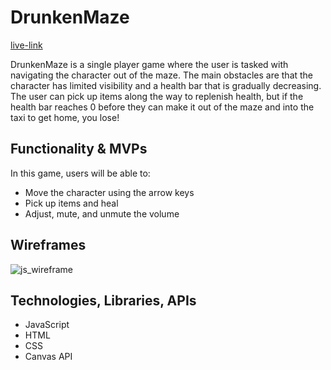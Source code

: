 # DrunkenMaze

[live-link](https://johnnyhoang510.github.io/drunken_maze/)

DrunkenMaze is a single player game where the user is tasked with navigating the character out of the maze. The main obstacles are that the character has limited visibility and a health bar that is gradually decreasing. The user can pick up items along the way to replenish health, but if the health bar reaches 0 before they can make it out of the maze and into the taxi to get home, you lose!

## Functionality & MVPs

In this game, users will be able to:
* Move the character using the arrow keys
* Pick up items and heal
* Adjust, mute, and unmute the volume

## Wireframes

![js_wireframe](https://user-images.githubusercontent.com/94396944/155635987-2e58469d-d682-408b-8d65-2760d543492d.png)

## Technologies, Libraries, APIs
* JavaScript
* HTML
* CSS
* Canvas API

